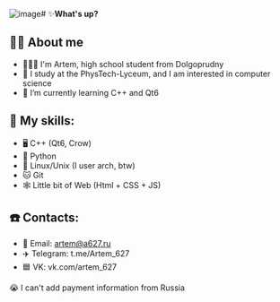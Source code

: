 ![image](https://github.com/Artem-627/Artem-627/assets/73391473/e11b26f4-feb5-4817-85e6-65594f4ced0f)# ✨**What's up?**

## 👨🏻 About me
- 👨🏻‍💻 I'm Artem, high school student from Dolgoprudny
- 🏫 I study at the PhysTech-Lyceum, and I am interested in computer science
- 🌱 I’m currently learning C++ and Qt6
## 🧩 My skills:
  - 🖥️ C++ (Qt6, Crow)
  - 🐍 Python
  - 🐧 Linux/Unix (I user arch, btw)
  - 🐱 Git
  - 🕸️ Little bit of Web (Html + CSS + JS)
## ☎️ Contacts:
  - 📧 Email: artem@a627.ru
  - ✈️ Telegram: t.me/Artem_627
  - 🟦 VK: vk.com/artem_627

😭 I can't add payment information from Russia

